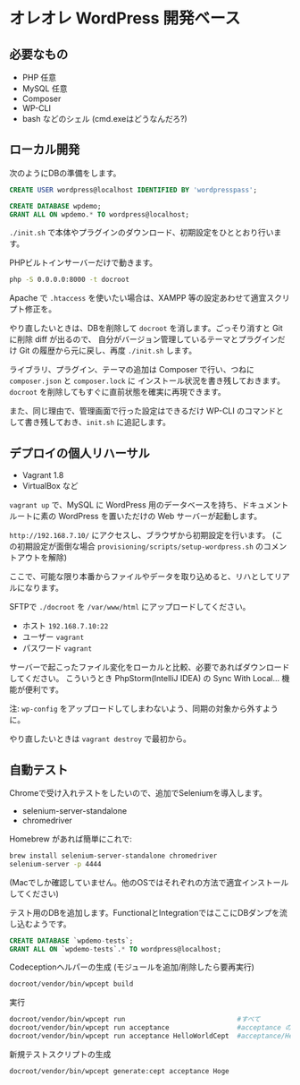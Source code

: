 オレオレ WordPress 開発ベース
===========================

## 必要なもの

- PHP 任意
- MySQL 任意
- Composer
- WP-CLI
- bash などのシェル (cmd.exeはどうなんだろ?)

## ローカル開発

次のようにDBの準備をします。

```sql
CREATE USER wordpress@localhost IDENTIFIED BY 'wordpresspass';

CREATE DATABASE wpdemo;
GRANT ALL ON wpdemo.* TO wordpress@localhost;
```

`./init.sh` で本体やプラグインのダウンロード、初期設定をひととおり行います。

PHPビルトインサーバーだけで動きます。

```bash
php -S 0.0.0.0:8000 -t docroot
```

Apache で `.htaccess` を使いたい場合は、XAMPP 等の設定あわせて適宜スクリプト修正を。

やり直したいときは、DBを削除して `docroot` を消します。ごっそり消すと Git に削除 diff が出るので、
自分がバージョン管理しているテーマとプラグインだけ Git の履歴から元に戻し、再度 `./init.sh` します。

ライブラリ、プラグイン、テーマの追加は Composer で行い、つねに `composer.json` と `composer.lock` に
インストール状況を書き残しておきます。`docroot` を削除してもすぐに直前状態を確実に再現できます。

また、同じ理由で、管理画面で行った設定はできるだけ WP-CLI のコマンドとして書き残しておき、`init.sh` に追記します。

## デプロイの個人リハーサル

- Vagrant 1.8
- VirtualBox など

`vagrant up` で、MySQL に WordPress 用のデータベースを持ち、ドキュメントルートに素の WordPress を置いただけの Web サーバーが起動します。

`http://192.168.7.10/` にアクセスし、ブラウザから初期設定を行います。
(この初期設定が面倒な場合 `provisioning/scripts/setup-wordpress.sh` のコメントアウトを解除)

ここで、可能な限り本番からファイルやデータを取り込めると、リハとしてリアルになります。

SFTPで `./docroot` を `/var/www/html` にアップロードしてください。

- ホスト `192.168.7.10:22`
- ユーザー `vagrant`
- パスワード `vagrant`

サーバーで起こったファイル変化をローカルと比較、必要であればダウンロードしてください。
こういうとき PhpStorm(IntelliJ IDEA) の Sync With Local... 機能が便利です。

注: `wp-config` をアップロードしてしまわないよう、同期の対象から外すように。

やり直したいときは `vagrant destroy` で最初から。

## 自動テスト

Chromeで受け入れテストをしたいので、追加でSeleniumを導入します。

- selenium-server-standalone
- chromedriver

Homebrew があれば簡単にこれで:

```bash
brew install selenium-server-standalone chromedriver
selenium-server -p 4444
```

(Macでしか確認していません。他のOSではそれぞれの方法で適宜インストールしてください)

テスト用のDBを追加します。FunctionalとIntegrationではここにDBダンプを流し込むようです。

```sql
CREATE DATABASE `wpdemo-tests`;
GRANT ALL ON `wpdemo-tests`.* TO wordpress@localhost;
```

Codeceptionヘルパーの生成 (モジュールを追加/削除したら要再実行)

```bash
docroot/vendor/bin/wpcept build
```

実行

```bash
docroot/vendor/bin/wpcept run                            #すべて
docroot/vendor/bin/wpcept run acceptance                 #acceptance のみ
docroot/vendor/bin/wpcept run acceptance HelloWorldCept  #acceptance/HelloWorldCept のみ
```

新規テストスクリプトの生成
```bash
docroot/vendor/bin/wpcept generate:cept acceptance Hoge
```
